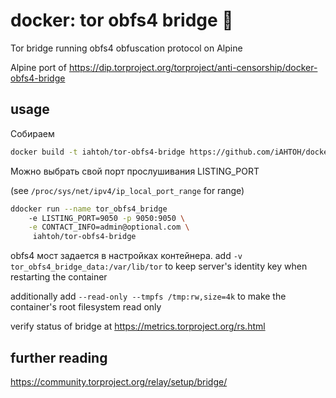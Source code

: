 # docker: tor obfs4 bridge 🐳

Tor bridge running obfs4 obfuscation protocol on Alpine

Alpine port of https://dip.torproject.org/torproject/anti-censorship/docker-obfs4-bridge

## usage
Собираем
```sh
docker build -t iahtoh/tor-obfs4-bridge https://github.com/iAHTOH/docker-tor-obfs4-bridge.git
```

Можно выбрать свой порт прослушивания LISTING_PORT

(see `/proc/sys/net/ipv4/ip_local_port_range` for range)

```sh
ddocker run --name tor_obfs4_bridge     
    -e LISTING_PORT=9050 -p 9050:9050 \
    -e CONTACT_INFO=admin@optional.com \
     iahtoh/tor-obfs4-bridge
```
obfs4 мост задается в настройках контейнера.
add `-v tor_obfs4_bridge_data:/var/lib/tor` to keep server's identity key
when restarting the container

additionally add `--read-only --tmpfs /tmp:rw,size=4k`
to make the container's root filesystem read only

verify status of bridge at  https://metrics.torproject.org/rs.html

## further reading

https://community.torproject.org/relay/setup/bridge/

